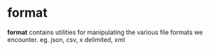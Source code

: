 # format

**format** contains utilities for manipulating the various file formats we encounter. eg. json, csv, x delimited, xml